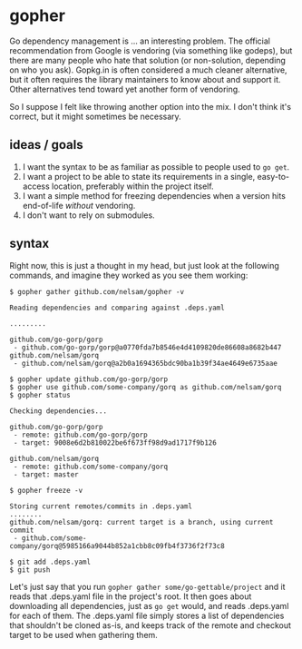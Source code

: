 # gopher

Go dependency management is ... an interesting problem.  The official
recommendation from Google is vendoring (via something like godeps),
but there are many people who hate that solution (or non-solution,
depending on who you ask).  Gopkg.in is often considered a much
cleaner alternative, but it often requires the library maintainers to
know about and support it.  Other alternatives tend toward yet another
form of vendoring.

So I suppose I felt like throwing another option into the mix.  I
don't think it's correct, but it might sometimes be necessary.

## ideas / goals

1. I want the syntax to be as familiar as possible to people used to
`go get`.
2. I want a project to be able to state its requirements in a single,
easy-to-access location, preferably within the project itself.
3. I want a simple method for freezing dependencies when a version
hits end-of-life *without* vendoring.
4. I don't want to rely on submodules.

## syntax

Right now, this is just a thought in my head, but just look at the
following commands, and imagine they worked as you see them working:

```
$ gopher gather github.com/nelsam/gopher -v

Reading dependencies and comparing against .deps.yaml

.........

github.com/go-gorp/gorp
 - github.com/go-gorp/gorp@a0770fda7b8546e4d4109820de86608a8682b447
github.com/nelsam/gorq
 - github.com/nelsam/gorq@a2b0a1694365bdc90ba1b39f34ae4649e6735aae

$ gopher update github.com/go-gorp/gorp
$ gopher use github.com/some-company/gorq as github.com/nelsam/gorq
$ gopher status

Checking dependencies...

github.com/go-gorp/gorp
 - remote: github.com/go-gorp/gorp
 - target: 9008e6d2b810022be6f673ff98d9ad1717f9b126

github.com/nelsam/gorq
 - remote: github.com/some-company/gorq
 - target: master

$ gopher freeze -v

Storing current remotes/commits in .deps.yaml
........
github.com/nelsam/gorq: current target is a branch, using current commit
 - github.com/some-company/gorq@5985166a9044b852a1cbb8c09fb4f3736f2f73c8

$ git add .deps.yaml
$ git push
```

Let's just say that you run `gopher gather some/go-gettable/project`
and it reads that .deps.yaml file in the project's root.  It then goes
about downloading all dependencies, just as `go get` would, and reads
.deps.yaml for each of them.  The .deps.yaml file simply stores a list
of dependencies that shouldn't be cloned as-is, and keeps track of the
remote and checkout target to be used when gathering them.
